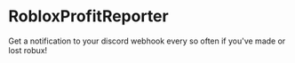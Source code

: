 # RobloxProfitReporter
Get a notification to your discord webhook every so often if you've made or lost robux!
